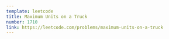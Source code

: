 ```yaml
---
template: leetcode
title: Maximum Units on a Truck
number: 1710
link: https://leetcode.com/problems/maximum-units-on-a-truck
---
```


